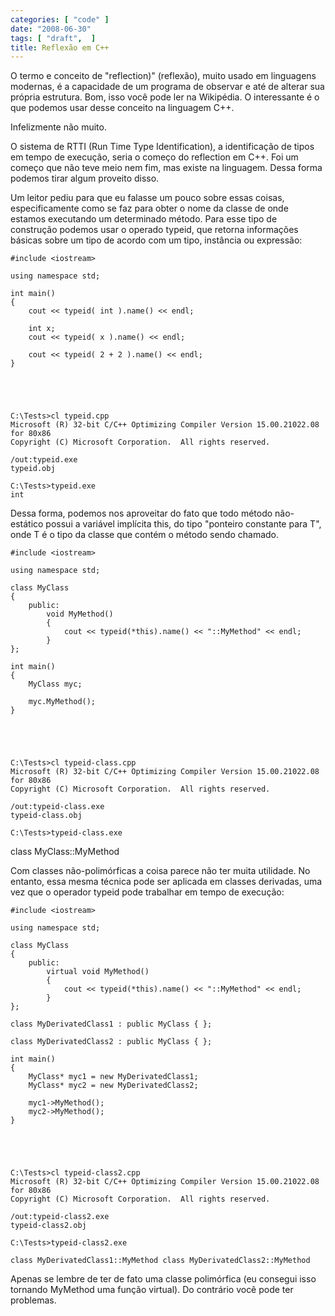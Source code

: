 ```yaml
---
categories: [ "code" ]
date: "2008-06-30"
tags: [ "draft",  ]
title: Reflexão em C++
---
```

O termo e conceito de "reflection)" (reflexão), muito usado em linguagens modernas, é a capacidade de um programa de observar e até de alterar sua própria estrutura. Bom, isso você pode ler na Wikipédia. O interessante é o que podemos usar desse conceito na linguagem C++.

Infelizmente não muito.

O sistema de RTTI (Run Time Type Identification), a identificação de tipos em tempo de execução, seria o começo do reflection em C++. Foi um começo que não teve meio nem fim, mas existe na linguagem. Dessa forma podemos tirar algum proveito disso.

Um leitor pediu para que eu falasse um pouco sobre essas coisas, especificamente como se faz para obter o nome da classe de onde estamos executando um determinado método. Para esse tipo de construção podemos usar o operado typeid, que retorna informações básicas sobre um tipo de acordo com um tipo, instância ou expressão:

    #include <iostream>
    
    using namespace std;
    
    int main()
    {
    	cout << typeid( int ).name() << endl;
    
    	int x;
    	cout << typeid( x ).name() << endl;
    
    	cout << typeid( 2 + 2 ).name() << endl;
    }
    
     
    

    
    C:\Tests>cl typeid.cpp
    Microsoft (R) 32-bit C/C++ Optimizing Compiler Version 15.00.21022.08 for 80x86
    Copyright (C) Microsoft Corporation.  All rights reserved.
    
    /out:typeid.exe
    typeid.obj
    
    C:\Tests>typeid.exe
    int

Dessa forma, podemos nos aproveitar do fato que todo método não-estático possui a variável implícita this, do tipo "ponteiro constante para T", onde T é o tipo da classe que contém o método sendo chamado.

    #include <iostream>
    
    using namespace std;
    
    class MyClass
    {
    	public:
    		void MyMethod()
    		{
    			cout << typeid(*this).name() << "::MyMethod" << endl;
    		}
    };
    
    int main()
    {
    	MyClass myc;
    
    	myc.MyMethod();
    }
    
     
    

    
    C:\Tests>cl typeid-class.cpp
    Microsoft (R) 32-bit C/C++ Optimizing Compiler Version 15.00.21022.08 for 80x86
    Copyright (C) Microsoft Corporation.  All rights reserved.
    
    /out:typeid-class.exe
    typeid-class.obj
    
    C:\Tests>typeid-class.exe

class MyClass::MyMethod

Com classes não-polimórficas a coisa parece não ter muita utilidade. No entanto, essa mesma técnica pode ser aplicada em classes derivadas, uma vez que o operador typeid pode trabalhar em tempo de execução:

    #include <iostream>
    
    using namespace std;
    
    class MyClass
    {
    	public:
    		virtual void MyMethod()
    		{
    			cout << typeid(*this).name() << "::MyMethod" << endl;
    		}
    };
    
    class MyDerivatedClass1 : public MyClass { };
    
    class MyDerivatedClass2 : public MyClass { };
    
    int main()
    {
    	MyClass* myc1 = new MyDerivatedClass1;
    	MyClass* myc2 = new MyDerivatedClass2;
    
    	myc1->MyMethod();
    	myc2->MyMethod();
    }
    
     
    

    
    C:\Tests>cl typeid-class2.cpp
    Microsoft (R) 32-bit C/C++ Optimizing Compiler Version 15.00.21022.08 for 80x86
    Copyright (C) Microsoft Corporation.  All rights reserved.
    
    /out:typeid-class2.exe
    typeid-class2.obj
    
    C:\Tests>typeid-class2.exe

    class MyDerivatedClass1::MyMethod class MyDerivatedClass2::MyMethod

Apenas se lembre de ter de fato uma classe polimórfica (eu consegui isso tornando MyMethod uma função virtual). Do contrário você pode ter problemas.
